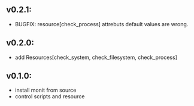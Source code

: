 ## v0.2.1:

- BUGFIX: resource[check_process] attrebuts default values are wrong.

## v0.2.0:

- add Resources[check_system, check_filesystem, check_process]


## v0.1.0:

- install monit from source
- control scripts and resource
